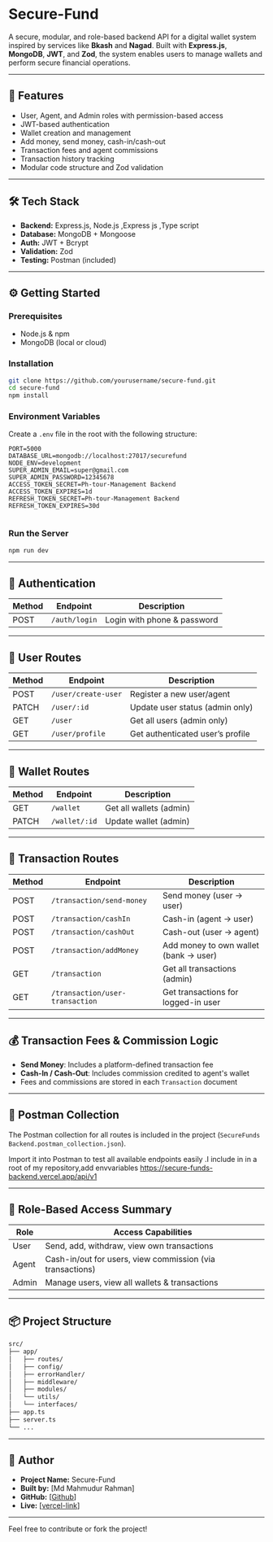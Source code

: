 # Secure-Fund

A secure, modular, and role-based backend API for a digital wallet system inspired by services like **Bkash** and **Nagad**. Built with **Express.js**, **MongoDB**, **JWT**, and **Zod**, the system enables users to manage wallets and perform secure financial operations.

---

## 🚀 Features

- User, Agent, and Admin roles with permission-based access
- JWT-based authentication
- Wallet creation and management
- Add money, send money, cash-in/cash-out
- Transaction fees and agent commissions
- Transaction history tracking
- Modular code structure and Zod validation

---

## 🛠 Tech Stack

- **Backend:** Express.js, Node.js ,Express js ,Type script
- **Database:** MongoDB + Mongoose
- **Auth:** JWT + Bcrypt
- **Validation:** Zod
- **Testing:** Postman (included)

---

## ⚙️ Getting Started

### Prerequisites

- Node.js & npm
- MongoDB (local or cloud)

### Installation

```bash
git clone https://github.com/yourusername/secure-fund.git
cd secure-fund
npm install
```

### Environment Variables

Create a `.env` file in the root with the following structure:

```env
PORT=5000
DATABASE_URL=mongodb://localhost:27017/securefund
NODE_ENV=development
SUPER_ADMIN_EMAIL=super@gmail.com
SUPER_ADMIN_PASSWORD=12345678
ACCESS_TOKEN_SECRET=Ph-tour-Management Backend
ACCESS_TOKEN_EXPIRES=1d
REFRESH_TOKEN_SECRET=Ph-tour-Management Backend
REFRESH_TOKEN_EXPIRES=30d


```

### Run the Server

```bash
npm run dev
```

---

## 🔐 Authentication

| Method | Endpoint      | Description                 |
| ------ | ------------- | --------------------------- |
| POST   | `/auth/login` | Login with phone & password |

---

## 👤 User Routes

| Method | Endpoint            | Description                      |
| ------ | ------------------- | -------------------------------- |
| POST   | `/user/create-user` | Register a new user/agent        |
| PATCH  | `/user/:id`         | Update user status (admin only)  |
| GET    | `/user`             | Get all users (admin only)       |
| GET    | `/user/profile`     | Get authenticated user’s profile |

---

## 💼 Wallet Routes

| Method | Endpoint      | Description             |
| ------ | ------------- | ----------------------- |
| GET    | `/wallet`     | Get all wallets (admin) |
| PATCH  | `/wallet/:id` | Update wallet (admin)   |

---

## 💸 Transaction Routes

| Method | Endpoint                        | Description                           |
| ------ | ------------------------------- | ------------------------------------- |
| POST   | `/transaction/send-money`       | Send money (user → user)              |
| POST   | `/transaction/cashIn`           | Cash-in (agent → user)                |
| POST   | `/transaction/cashOut`          | Cash-out (user → agent)               |
| POST   | `/transaction/addMoney`         | Add money to own wallet (bank → user) |
| GET    | `/transaction`                  | Get all transactions (admin)          |
| GET    | `/transaction/user-transaction` | Get transactions for logged-in user   |

---

## 💰 Transaction Fees & Commission Logic

- **Send Money**: Includes a platform-defined transaction fee
- **Cash-In / Cash-Out**: Includes commission credited to agent's wallet
- Fees and commissions are stored in each `Transaction` document

---

## 📁 Postman Collection

The Postman collection for all routes is included in the project (`SecureFunds Backend.postman_collection.json`).

Import it into Postman to test all available endpoints easily .I include in in a root of my repository,add envvariables https://secure-funds-backend.vercel.app/api/v1

---

## 👮 Role-Based Access Summary

| Role  | Access Capabilities                                       |
| ----- | --------------------------------------------------------- |
| User  | Send, add, withdraw, view own transactions                |
| Agent | Cash-in/out for users, view commission (via transactions) |
| Admin | Manage users, view all wallets & transactions             |

---

## 📦 Project Structure

```bash
src/
├── app/
│   ├── routes/
│   ├── config/
│   ├── errorHandler/
│   ├── middleware/
│   ├── modules/
│   └── utils/
│   └── interfaces/
├── app.ts
├── server.ts
└── ...
```

---

## 🙌 Author

- **Project Name:** Secure-Fund
- **Built by:** [Md Mahmudur Rahman]
- **GitHub:** [[Github](https://github.com/mahmudur987/SecureFunds)]
- **Live:** [[vercel-link](https://secure-funds-backend.vercel.app/api/v1)]

---

Feel free to contribute or fork the project!
